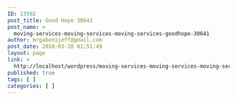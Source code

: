 ```yaml
---
ID: 13502
post_title: Good Hope 30641
post_name: >
  moving-services-moving-services-moving-services-goodhope-30641
author: mrgabonijeff@gmail.com
post_date: 2018-03-28 01:51:49
layout: page
link: >
  http://localhost/wordpress/moving-services-moving-services-moving-services-goodhope-30641/
published: true
tags: [ ]
categories: [ ]
---
```

